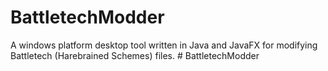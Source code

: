 # BattletechModder
A windows platform desktop tool written in Java and JavaFX for modifying Battletech (Harebrained Schemes) files.
#   B a t t l e t e c h M o d d e r  
 